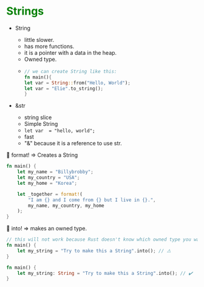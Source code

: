 # <font color="green"> Strings </font>

- String

  - little slower.
  - has more functions.
  - it is a pointer with a data in the heap.
  - Owned type.
  - ```rust
    // we can create String like this:
    fn main(){
    let var = String::from("Hello, World");
    let var = "Elie".to_string();
    }
    ```

- &str
  - string slice
  - Simple String
  - `let var  = "hello, world";`
  - fast
  - "&" because it is a reference to use str.

🚀 format! => Creates a String

```rust
fn main() {
    let my_name = "Billybrobby";
    let my_country = "USA";
    let my_home = "Korea";

    let _together = format!(
        "I am {} and I come from {} but I live in {}.",
        my_name, my_country, my_home
    );
}
```

🚀 into! => makes an owned type.

```rust
// this will not work because Rust doesn't know which owned type you want. Many types can be made form a &str
fn main() {
    let my_string = "Try to make this a String".into(); // ⚠️
}
```

```rust
fn main() {
    let my_string: String = "Try to make this a String".into(); // ✔️
}
```
